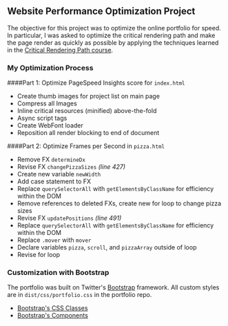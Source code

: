 ## Website Performance Optimization Project

The objective for this project was to optimize the online portfolio for speed. In particular, I was asked to optimize the critical rendering path and make the page render as quickly as possible by applying the techniques learned in the [Critical Rendering Path course](https://www.udacity.com/course/ud884).


### My Optimization Process

####Part 1: Optimize PageSpeed Insights score for `index.html`

* Create thumb images for project list on main page
* Compress all Images
* Inline critical resources (minified) above-the-fold
* Async script tags
* Create WebFont loader
* Reposition all render blocking to end of document


####Part 2: Optimize Frames per Second in `pizza.html`

* Remove FX `determineDx`
* Revise FX `changePizzaSizes` _(line 427)_
 * Create new variable `newWidth`
 * Add case statement to FX
 * Replace `querySelectorAll` with `getElementsByClassName` for efficiency within the DOM
 * Remove references to deleted FXs, create new for loop to change pizza sizes
* Revise FX `updatePositions` _(line 491)_
 * Replace `querySelectorAll` with `getElementsByClassName` for efficiency within the DOM
 * Replace `.mover` with `mover`
 * Declare variables `pizza`, `scroll`, and `pizzaArray` outside of loop
 * Revise for loop


### Customization with Bootstrap
The portfolio was built on Twitter's <a href="http://getbootstrap.com/">Bootstrap</a> framework. All custom styles are in `dist/css/portfolio.css` in the portfolio repo.

* <a href="http://getbootstrap.com/css/">Bootstrap's CSS Classes</a>
* <a href="http://getbootstrap.com/components/">Bootstrap's Components</a>
